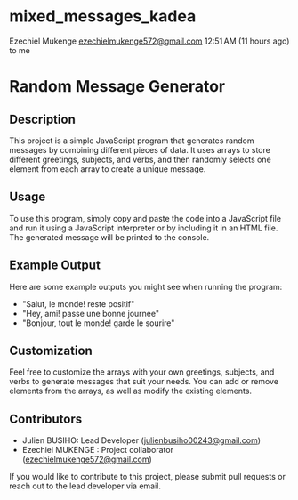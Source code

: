 # mixed_messages_kadea


Ezechiel Mukenge <ezechielmukenge572@gmail.com>
12:51 AM (11 hours ago)
to me

# Random Message Generator

## Description
This project is a simple JavaScript program that generates random messages by combining different pieces of data. It uses arrays to store different greetings, subjects, and verbs, and then randomly selects one element from each array to create a unique message.

## Usage
To use this program, simply copy and paste the code into a JavaScript file and run it using a JavaScript interpreter or by including it in an HTML file. The generated message will be printed to the console.

## Example Output
Here are some example outputs you might see when running the program:
- "Salut, le monde! reste positif"
- "Hey, ami! passe une bonne journee"
- "Bonjour, tout le monde! garde le sourire"

## Customization
Feel free to customize the arrays with your own greetings, subjects, and verbs to generate messages that suit your needs. You can add or remove elements from the arrays, as well as modify the existing elements.

## Contributors
- Julien BUSIHO: Lead Developer (julienbusiho00243@gmail.com)
- Ezechiel MUKENGE : Project collaborator (ezechielmukenge572@gmail.com)

If you would like to contribute to this project, please submit pull requests or reach out to the lead developer via email.
